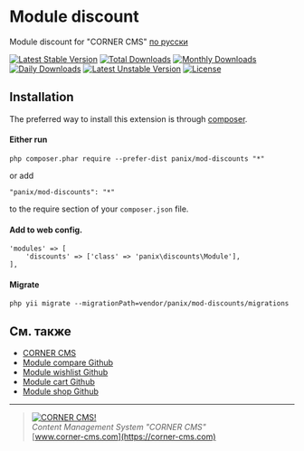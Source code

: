# Module discount
Module discount for "CORNER CMS" [по русски](README_RU.md)

[![Latest Stable Version](https://poser.pugx.org/panix/mod-discounts/v/stable)](https://packagist.org/packages/panix/mod-discounts) [![Total Downloads](https://poser.pugx.org/panix/mod-discounts/downloads)](https://packagist.org/packages/panix/mod-discounts) [![Monthly Downloads](https://poser.pugx.org/panix/mod-discounts/d/monthly)](https://packagist.org/packages/panix/mod-discounts) [![Daily Downloads](https://poser.pugx.org/panix/mod-discounts/d/daily)](https://packagist.org/packages/panix/mod-discounts) [![Latest Unstable Version](https://poser.pugx.org/panix/mod-discounts/v/unstable)](https://packagist.org/packages/panix/mod-discounts) [![License](https://poser.pugx.org/panix/mod-discounts/license)](https://packagist.org/packages/panix/mod-discounts)


## Installation

The preferred way to install this extension is through [composer](http://getcomposer.org/download/).

#### Either run

```
php composer.phar require --prefer-dist panix/mod-discounts "*"
```

or add

```
"panix/mod-discounts": "*"
```

to the require section of your `composer.json` file.

#### Add to web config.
```
'modules' => [
    'discounts' => ['class' => 'panix\discounts\Module'],
],
```

#### Migrate
```
php yii migrate --migrationPath=vendor/panix/mod-discounts/migrations
```

## См. также
- [CORNER CMS](https://corner-cms.com)
- [Module compare Github](https://https://github.com/andrtechno/mod-compare)
- [Module wishlist Github](https://https://github.com/andrtechno/mod-wishlist)
- [Module cart Github](https://https://github.com/andrtechno/mod-cart)
- [Module shop Github](https://https://github.com/andrtechno/mod-shop)

-----------------------

> [![CORNER CMS!](http://www.corner.com.ua/site/skins/black/img/logo.png "CORNER CMS")](https://corner-cms.com)  
<i>Content Management System "CORNER CMS"</i>  
[www.corner-cms.com](https://corner-cms.com)
